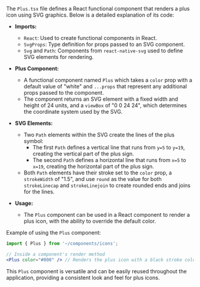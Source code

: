 The `Plus.tsx` file defines a React functional component that renders a plus icon using SVG graphics. Below is a detailed explanation of its code:

- **Imports:**
  - `React`: Used to create functional components in React.
  - `SvgProps`: Type definition for props passed to an SVG component.
  - `Svg` and `Path`: Components from `react-native-svg` used to define SVG elements for rendering.

- **Plus Component:**
  - A functional component named `Plus` which takes a `color` prop with a default value of "white" and `...props` that represent any additional props passed to the component.
  - The component returns an SVG element with a fixed width and height of 24 units, and a `viewBox` of "0 0 24 24", which determines the coordinate system used by the SVG.

- **SVG Elements:**
  - Two `Path` elements within the SVG create the lines of the plus symbol:
    - The first `Path` defines a vertical line that runs from `y=5` to `y=19`, creating the vertical part of the plus sign.
    - The second `Path` defines a horizontal line that runs from `x=5` to `x=19`, creating the horizontal part of the plus sign.
  - Both `Path` elements have their stroke set to the `color` prop, a `strokeWidth` of "1.5", and use `round` as the value for both `strokeLinecap` and `strokeLinejoin` to create rounded ends and joins for the lines.

- **Usage:**
  - The `Plus` component can be used in a React component to render a plus icon, with the ability to override the default color.

Example of using the `Plus` component:
```jsx
import { Plus } from '~/components/icons';

// Inside a component's render method
<Plus color="#000" /> // Renders the plus icon with a black stroke color
```

This `Plus` component is versatile and can be easily reused throughout the application, providing a consistent look and feel for plus icons.